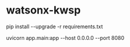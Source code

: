 # watsonx-kwsp

pip install --upgrade -r requirements.txt

uvicorn app.main:app --host 0.0.0.0 --port 8080
